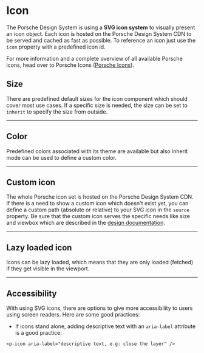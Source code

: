 # Icon

The Porsche Design System is using a **SVG icon system** to visually present an icon object. Each icon is hosted on the Porsche Design System CDN to be served and cached as fast as possible. To reference an icon just use the `icon` property with a predefined icon id.

For more information and a complete overview of all available Porsche icons, head over to Porsche Icons ([Porsche Icons](https://icons.porsche.com)).

## Size

There are predefined default sizes for the icon component which should cover most use cases. If a specific size is needed, the size can be set to `inherit` to specify the size from outside.

<Playground :themeable="true">
  <template #configurator>
    <select @change="size = $event.target.value">
      <option disabled>Select a size</option>
      <option selected>small</option>
      <option>medium</option>
      <option>large</option>
      <option>inherit</option>
    </select>
  </template>
  <template v-slot="{theme}">
    <p-icon :theme="theme" :size="size" name="highway" aria-label="Highway icon" :style="isInheritSize" />
  </template>
</Playground>
    
---

## Color
Predefined colors associated with its theme are available but also inherit mode can be used to define a custom color.

<Playground :themeable="true">
  <template #configurator>
    <select @change="color = $event.target.value">
      <option disabled>Select a color</option>
      <option value="brand">Brand</option>
      <option value="default" selected>Default</option>
      <option value="neutral-1">Neutral 1</option>
      <option value="neutral-2">Neutral 2</option>
      <option value="neutral-3">Neutral 3</option>
      <option value="notification-success">Notification Success</option>
      <option value="notification-warning">Notification Warning</option>
      <option value="notification-error">Notification Error</option>
      <option value="inherit">Inherit</option>
    </select>
  </template>
  <template v-slot="{theme}">
    <p-icon :theme="theme" name="highway" size="large" :color="color" :style="isInheritColor" aria-label="Highway icon" />
  </template>
</Playground>

---

## Custom icon
The whole Porsche icon set is hosted on the Porsche Design System CDN. If there is a need to show a custom icon which doesn't exist yet, you can define a custom path (absolute or relative) to your SVG icon in the `source` property. Be sure that the custom icon serves the specific needs like size and viewbox which are described in the [design documentation](#/web/components/icon/icon#design).

<Playground :themeable="true">
  <template v-slot="{theme}">
    <p-icon :theme="theme" :source="require(`@/assets/web/icon-custom-kaixin.svg`)" size="large" aria-label="Icon for social media platform Kaixin" />
  </template>
</Playground>

---

## Lazy loaded icon
Icons can be lazy loaded, which means that they are only loaded (fetched) if they get visible in the viewport.

<Playground :themeable="true">
  <template v-slot="{theme}">
    <p-icon :theme="theme" name="info" size="large" lazy="true" aria-label="Information icon" />
  </template>
</Playground>

---

## Accessibility
With using SVG icons, there are options to give more accessibility to users using screen readers. Here are some good practices:

* If icons stand alone, adding descriptive text with an `aria-label` attribute is a good practice:
```
<p-icon aria-label="descriptive text, e.g: close the layer" />
```

<script lang="ts">
  import { Component, Vue } from 'vue-property-decorator';
  
  @Component
  export default class PlaygroundTypography extends Vue {
    public size: string = 'small';
    public color: string = 'default';
    
    public get isInheritSize() {
      return this.size === 'inherit' ? 'width: 48px' : undefined;
    }
    
    public get isInheritColor() {
      return this.color === 'inherit' ? 'color: deeppink' : undefined;
    }
  }
</script>
